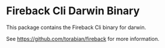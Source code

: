 # Fireback Cli Darwin Binary

This package contains the Fireback Cli binary for darwin.

See https://github.com/torabian/fireback for more information.
